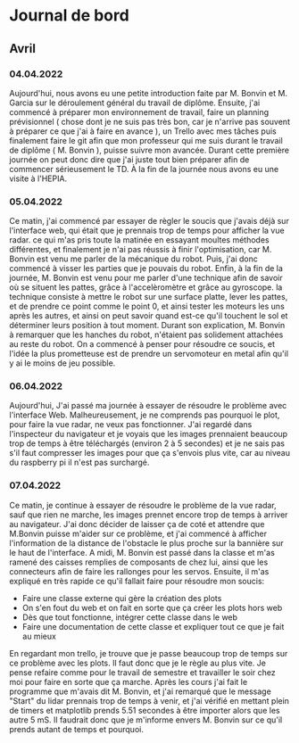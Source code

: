 # Journal de bord
## Avril
### 04.04.2022

Aujourd'hui, nous avons eu une petite introduction faite par M. Bonvin et M. Garcia sur le déroulement général du travail de diplôme. Ensuite, j'ai commencé à préparer mon environnement de travail, faire un planning prévisionnel ( chose dont je ne suis pas très bon, car je n'arrive pas souvent à préparer ce que j'ai à faire en avance ), un Trello avec mes tâches puis finalement faire le git afin que mon professeur qui me suis durant le travail de diplôme ( M. Bonvin ), puisse suivre mon avancée. Durant cette première journée on peut donc dire que j'ai juste tout bien préparer afin de commencer sérieusement le TD. À la fin de la journée nous avons eu une visite à l'HEPIA.

### 05.04.2022

Ce matin, j'ai commencé par essayer de règler le soucis que j'avais déjà sur l'interface web, qui était que je prennais trop de temps pour afficher la vue radar. ce qui m'as pris toute la matinée en essayant moultes méthodes différentes, et finalement je n'ai pas réussis à finir l'optimisation, car M. Bonvin est venu me parler de la mécanique du robot. Puis, j'ai donc commencé à visser les parties que je pouvais du robot. Enfin, à la fin de la journée, M. Bonvin est venu pour me parler d'une technique afin de savoir où se situent les pattes, grâce à l'accelèromètre et grâce au gyroscope. la technique consiste à mettre le robot sur une surface platte, lever les pattes, et de prendre ce point comme le point 0, et ainsi tester les moteurs les uns après les autres, et ainsi on peut savoir quand est-ce qu'il touchent le sol et déterminer leurs position à tout moment. Durant son explication, M. Bonvin à remarquer que les hanches du robot, n'étaient pas solidement attachées au reste du robot. On a commencé à penser pour résoudre ce soucis, et l'idée la plus prometteuse est de prendre un servomoteur en metal afin qu'il y ai le moins de jeu possible.

### 06.04.2022

Aujourd'hui, J'ai passé ma journée à essayer de résoudre le problème avec l'interface Web. Malheureusement, je ne comprends pas pourquoi le plot, pour faire la vue radar, ne veux pas fonctionner. J'ai regardé dans l'inspecteur du navigateur et je voyais que les images prennaient beaucoup trop de temps à être téléchargés (environ 2 à 5 secondes) et je ne sais pas s'il faut compresser les images pour que ça s'envois plus vite, car au niveau du raspberry pi il n'est pas surchargé.

### 07.04.2022

Ce matin, je continue à essayer de résoudre le problème de la vue radar, sauf que rien ne marche, les images prennet encore trop de temps à arriver au navigateur. J'ai donc décider de laisser ça de coté et attendre que M.Bonvin puisse m'aider sur ce problème, et j'ai commencé à afficher l'information de la distance de l'obstacle le plus proche sur la bannière sur le haut de l'interface.
A midi, M. Bonvin est passé dans la classe et m'as ramené des caisses remplies de composants de chez lui, ainsi que les connecteurs afin de faire les rallonges pour les servos. Ensuite, il m'as expliqué en très rapide ce qu'il fallait faire pour résoudre mon soucis: 
- Faire une classe externe qui gère la création des plots
- On s'en fout du web et on fait en sorte que ça créer les plots hors web
- Dès que tout fonctionne, intégrer cette classe dans le web
- Faire une documentation de cette classe et expliquer tout ce que je fait au mieux

En regardant mon trello, je trouve que je passe beaucoup trop de temps sur ce problème avec les plots. Il faut donc que je le règle au plus vite. Je pense refaire comme pour le travail de semestre et travailler le soir chez moi pour faire en sorte que ça marche.
Après les cours j'ai fait le programme que m'avais dit M. Bonvin, et j'ai remarqué que le message "Start" du lidar prennais trop de temps à venir, et j'ai vérifié en mettant plein de timers et matplotlib prends 5.51 secondes à être importer alors que les autre 5 mS. Il faudrait donc que je m'informe envers M. Bonvin sur ce qu'il prends autant de temps et pourquoi.
